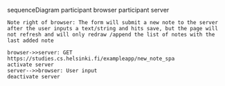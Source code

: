 sequenceDiagram
    participant browser
    participant server

    Note right of browser: The form will submit a new note to the server after the user inputs a text/string and hits save, but the page will not refresh and will only redraw /append the list of notes with the last added note

    browser->>server: GET https://studies.cs.helsinki.fi/exampleapp/new_note_spa
    activate server
    server-->>browser: User input
    deactivate server 